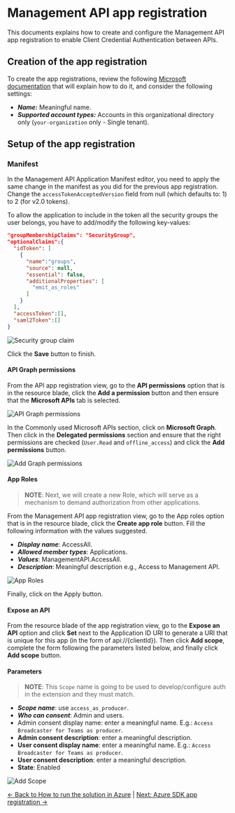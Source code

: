 # Management API app registration

This documents explains how to create and configure the Management API app registration to enable Client Credential Authentication between APIs.

## Creation of the app registration

To create the app registrations, review the following [Microsoft documentation](https://docs.microsoft.com/en-us/azure/active-directory/develop/quickstart-register-app#register-an-application) that will explain how to do it, and consider the following settings:

- ***Name:*** Meaningful name.
- ***Supported account types:*** Accounts in this organizational directory only (`your-organization` only - Single tenant).

## Setup of the app registration

### Manifest

In the Management API Application Manifest editor, you need to apply the same change in the manifest as you did for the previous app registration. Change the `accessTokenAcceptedVersion` field from null (which defaults to: 1) to 2 (for v2.0 tokens).

To allow the application to include in the token all the security groups the user belongs, you have to add/modify the following key-values:

```json
"groupMembershipClaims": "SecurityGroup",
"optionalClaims":{
  "idToken": [
    {
      "name":"groups",
      "source": null,
      "essential": false,
      "additionalProperties": [
        "emit_as_roles"
      ]
    }
  ],
  "accessToken":[],
  "saml2Token":[]
}
```

![Security group claim](./images/management_api_optional_claims_of_manifest.png)

Click the **Save** button to finish.

#### API Graph permissions

From the API app registration view, go to the **API permissions** option that is in the resource blade, click the **Add a permission** button and then ensure that the **Microsoft APIs** tab is selected.

![API Graph permissions](./images/appi_graph_permissions.png)

In the Commonly used Microsoft APIs section, click on **Microsoft Graph**. Then click in the **Delegated permissions** section and ensure that the right permissions are checked (`User.Read` and `offline_access`) and click the **Add permissions** button.

![Add Graph permissions](./images/add_graph_permissions.png)

#### App Roles

> **NOTE**: Next, we will create a new Role, which will serve as a mechanism to demand authorization from other applications.

From the Management API app registration view, go to the App roles option that is in the resource blade, click the **Create app role** button. Fill the following information with the values suggested.

- ***Display name***: AccessAll.
- ***Allowed member types***: Applications.
- ***Values***: ManagementAPI.AccessAll.
- ***Description***: Meaningful description e.g., Access to Management API.

![App Roles](./images/create_role_management_api.png)

Finally, click on the Apply button.

#### Expose an API

From the resource blade of the app registration view, go to the **Expose an API** option and click **Set** next to the Application ID URI to generate a URI that is unique for this app (in the form of api://{clientId}). Then click **Add scope**, complete the form following the parameters listed below, and finally click **Add scope** button.

#### Parameters

> **NOTE**: This `Scope` name is going to be used to develop/configure auth in the extension and they must match.

- ***Scope name***: use `access_as_producer`.
- ***Who can consent***: Admin and users.
- Admin consent display name: enter a meaningful name. E.g.: `Access Broadcaster for Teams as producer`.
- **Admin consent description**: enter a meaningful description.
- **User consent display name**: enter a meaningful name. E.g.: `Access Broadcaster for Teams as producer`.
- **User consent description**: enter a meaningful description.
- **State**: Enabled

![Add Scope](./images/management_api_add_scope.png)

[← Back to How to run the solution in Azure](README.md#app-registrations) |
[Next: Azure SDK app registration →](azure-sdk-app-registration.md#azure-sdk-app-registration)
